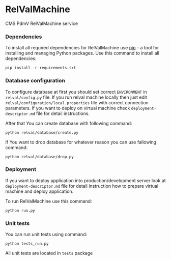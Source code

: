 # RelValMachine

CMS PdmV RelValMachine service

### Dependencies

To install all required dependencies for RelValMachine use [pip](https://pypi.python.org/pypi/pip) - a tool for installing and managing Python packages. Use this command to install all dependencies:

    pip install -r requirements.txt


### Database configuration

To configure database at first you should set correct `ENVIRONMENT` in `relval/config.py` file.
If you run relval machine locally then just edit `relval/configuration/local.properties` file with correct connection parameters.
If you want to deploy on virtual machine check `deployment-descriptor.md` file for detail instructions.

After that You can create database with following command:

    python relval/database/create.py

If You want to drop database for whatever reason you can use fallowing command:

    python relval/database/drop.py

### Deployment

If you want to deploy application into production/development server look at
`deployment-descriptor.md` file for detail instruction how to prepare virtual
machine and deploy application.

To run RelValMachine use this command:

    python run.py

### Unit tests

You can run unit tests using command:

    python tests_run.py

All unit tests are located in `tests` package
